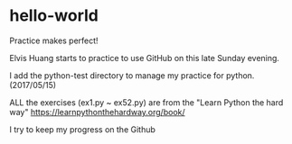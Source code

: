 # hello-world
Practice makes perfect!

Elvis Huang starts to practice to use GitHub on this late Sunday evening.

I add the python-test directory to manage my practice for python. (2017/05/15)

ALL the exercises (ex1.py ~ ex52.py) are from the "Learn Python the hard way" 
https://learnpythonthehardway.org/book/

I try to keep my progress on the Github
